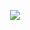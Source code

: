 <p align="center"><img src="https://user-images.githubusercontent.com/7110136/94822312-2a8d8080-040b-11eb-8f51-800eb3a30094.png"></img></p1>
